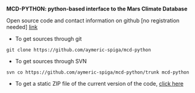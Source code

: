 **MCD-PYTHON: python-based interface to the Mars Climate Database**

Open source code and contact information on github [no registration needed]
[link](https://github.com/aymeric-spiga)

* To get sources through git 
~~~
git clone https://github.com/aymeric-spiga/mcd-python
~~~

* To get sources through SVN 
~~~
svn co https://github.com/aymeric-spiga/mcd-python/trunk mcd-python
~~~

* To get a static ZIP file of the current version of the code, 
[click here](https://github.com/aymeric-spiga/mcd-python/archive/master.zip)
